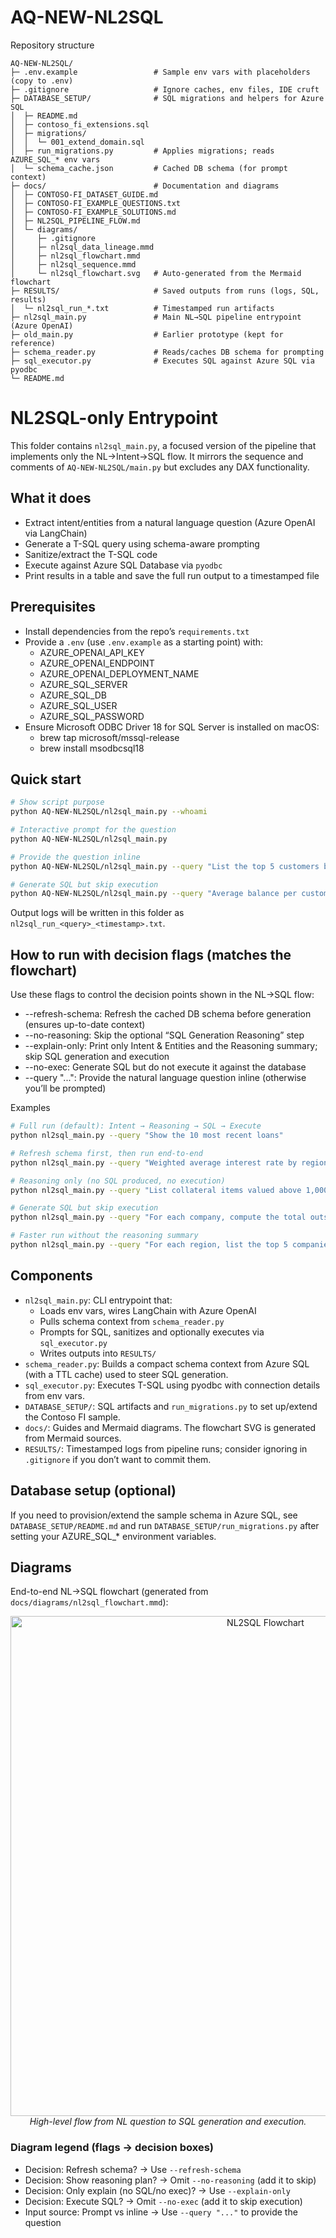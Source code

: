 # AQ-NEW-NL2SQL

Repository structure

```
AQ-NEW-NL2SQL/
├─ .env.example                 # Sample env vars with placeholders (copy to .env)
├─ .gitignore                   # Ignore caches, env files, IDE cruft
├─ DATABASE_SETUP/              # SQL migrations and helpers for Azure SQL
│  ├─ README.md
│  ├─ contoso_fi_extensions.sql
│  ├─ migrations/
│  │  └─ 001_extend_domain.sql
│  ├─ run_migrations.py         # Applies migrations; reads AZURE_SQL_* env vars
│  └─ schema_cache.json         # Cached DB schema (for prompt context)
├─ docs/                        # Documentation and diagrams
│  ├─ CONTOSO-FI_DATASET_GUIDE.md
│  ├─ CONTOSO-FI_EXAMPLE_QUESTIONS.txt
│  ├─ CONTOSO-FI_EXAMPLE_SOLUTIONS.md
│  ├─ NL2SQL_PIPELINE_FLOW.md
│  └─ diagrams/
│     ├─ .gitignore
│     ├─ nl2sql_data_lineage.mmd
│     ├─ nl2sql_flowchart.mmd
│     ├─ nl2sql_sequence.mmd
│     └─ nl2sql_flowchart.svg   # Auto-generated from the Mermaid flowchart
├─ RESULTS/                     # Saved outputs from runs (logs, SQL, results)
│  └─ nl2sql_run_*.txt          # Timestamped run artifacts
├─ nl2sql_main.py               # Main NL→SQL pipeline entrypoint (Azure OpenAI)
├─ old_main.py                  # Earlier prototype (kept for reference)
├─ schema_reader.py             # Reads/caches DB schema for prompting
├─ sql_executor.py              # Executes SQL against Azure SQL via pyodbc
└─ README.md
```

# NL2SQL-only Entrypoint

This folder contains `nl2sql_main.py`, a focused version of the pipeline that implements only the NL→Intent→SQL flow. It mirrors the sequence and comments of `AQ-NEW-NL2SQL/main.py` but excludes any DAX functionality.

## What it does
- Extract intent/entities from a natural language question (Azure OpenAI via LangChain)
- Generate a T-SQL query using schema-aware prompting
- Sanitize/extract the T-SQL code
- Execute against Azure SQL Database via `pyodbc`
- Print results in a table and save the full run output to a timestamped file

## Prerequisites
- Install dependencies from the repo’s `requirements.txt`
- Provide a `.env` (use `.env.example` as a starting point) with:
  - AZURE_OPENAI_API_KEY
  - AZURE_OPENAI_ENDPOINT
  - AZURE_OPENAI_DEPLOYMENT_NAME
  - AZURE_SQL_SERVER
  - AZURE_SQL_DB
  - AZURE_SQL_USER
  - AZURE_SQL_PASSWORD
- Ensure Microsoft ODBC Driver 18 for SQL Server is installed on macOS:
  - brew tap microsoft/mssql-release
  - brew install msodbcsql18

## Quick start
```bash
# Show script purpose
python AQ-NEW-NL2SQL/nl2sql_main.py --whoami

# Interactive prompt for the question
python AQ-NEW-NL2SQL/nl2sql_main.py

# Provide the question inline
python AQ-NEW-NL2SQL/nl2sql_main.py --query "List the top 5 customers by total credit"

# Generate SQL but skip execution
python AQ-NEW-NL2SQL/nl2sql_main.py --query "Average balance per customer" --no-exec
```

Output logs will be written in this folder as `nl2sql_run_<query>_<timestamp>.txt`.

## How to run with decision flags (matches the flowchart)

Use these flags to control the decision points shown in the NL→SQL flow:

- --refresh-schema: Refresh the cached DB schema before generation (ensures up-to-date context)
- --no-reasoning: Skip the optional “SQL Generation Reasoning” step
- --explain-only: Print only Intent & Entities and the Reasoning summary; skip SQL generation and execution
- --no-exec: Generate SQL but do not execute it against the database
- --query "...": Provide the natural language question inline (otherwise you’ll be prompted)

Examples

```bash
# Full run (default): Intent → Reasoning → SQL → Execute
python nl2sql_main.py --query "Show the 10 most recent loans"

# Refresh schema first, then run end-to-end
python nl2sql_main.py --query "Weighted average interest rate by region" --refresh-schema

# Reasoning only (no SQL produced, no execution)
python nl2sql_main.py --query "List collateral items valued above 1,000" --explain-only

# Generate SQL but skip execution
python nl2sql_main.py --query "For each company, compute the total outs" --no-exec

# Faster run without the reasoning summary
python nl2sql_main.py --query "For each region, list the top 5 companies by balance" --no-reasoning
```

## Components

- `nl2sql_main.py`: CLI entrypoint that:
  - Loads env vars, wires LangChain with Azure OpenAI
  - Pulls schema context from `schema_reader.py`
  - Prompts for SQL, sanitizes and optionally executes via `sql_executor.py`
  - Writes outputs into `RESULTS/`
- `schema_reader.py`: Builds a compact schema context from Azure SQL (with a TTL cache) used to steer SQL generation.
- `sql_executor.py`: Executes T-SQL using pyodbc with connection details from env vars.
- `DATABASE_SETUP/`: SQL artifacts and `run_migrations.py` to set up/extend the Contoso FI sample.
- `docs/`: Guides and Mermaid diagrams. The flowchart SVG is generated from Mermaid sources.
- `RESULTS/`: Timestamped logs from pipeline runs; consider ignoring in `.gitignore` if you don’t want to commit them.

## Database setup (optional)

If you need to provision/extend the sample schema in Azure SQL, see `DATABASE_SETUP/README.md` and run `DATABASE_SETUP/run_migrations.py` after setting your AZURE_SQL_* environment variables.

## Diagrams

End-to-end NL→SQL flowchart (generated from `docs/diagrams/nl2sql_flowchart.mmd`):

<p align="center">
  <img src="docs/diagrams/nl2sql_flowchart.svg" alt="NL2SQL Flowchart" width="800" />
  <br />
  <em>High-level flow from NL question to SQL generation and execution.</em>
  
</p>

### Diagram legend (flags → decision boxes)

- Decision: Refresh schema? → Use `--refresh-schema`
- Decision: Show reasoning plan? → Omit `--no-reasoning` (add it to skip)
- Decision: Only explain (no SQL/no exec)? → Use `--explain-only`
- Decision: Execute SQL? → Omit `--no-exec` (add it to skip execution)
- Input source: Prompt vs inline → Use `--query "..."` to provide the question

